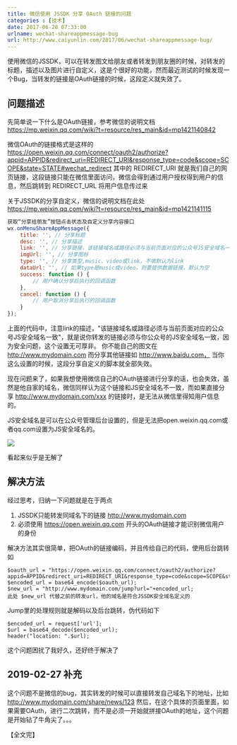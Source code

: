 ```yaml
---
title: 微信使用 JSSDK 分享 OAuth 链接的问题  
categories : [技术]  
date: 2017-06-28 07:33:00  
urlname: wechat-shareappmessage-bug  
url: http://www.caiyunlin.com/2017/06/wechat-shareappmessage-bug/
---
```


使用微信的JSSDK，可以在转发图文给朋友或者转发到朋友圈的时候，对转发的标题，描述以及图片进行自定义，这是个很好的功能，然而最近测试的时候发现一个Bug，当转发的链接是OAuth链接的时候，这段定义就失效了。

## 问题描述
先简单说一下什么是OAuth链接，参考微信的说明文档 https://mp.weixin.qq.com/wiki?t=resource/res_main&id=mp1421140842

微信OAuth的链接格式是这样的 https://open.weixin.qq.com/connect/oauth2/authorize?appid=APPID&redirect_uri=REDIRECT_URI&response_type=code&scope=SCOPE&state=STATE#wechat_redirect 其中的 REDIRECT_URI 就是我们自己的网页链接，这段链接只能在微信里面访问，微信会得到通过用户授权得到用户的信息，然后跳转到 REDIRECT_URL 将用户信息传过来


关于JSSDK的分享自定义，微信的说明文档在此处 https://mp.weixin.qq.com/wiki?t=resource/res_main&id=mp1421141115

``` javascript
获取“分享给朋友”按钮点击状态及自定义分享内容接口
wx.onMenuShareAppMessage({
    title: '', // 分享标题
    desc: '', // 分享描述
    link: '', // 分享链接，该链接域名或路径必须与当前页面对应的公众号JS安全域名一致
    imgUrl: '', // 分享图标
    type: '', // 分享类型,music、video或link，不填默认为link
    dataUrl: '', // 如果type是music或video，则要提供数据链接，默认为空
    success: function () { 
        // 用户确认分享后执行的回调函数
    },
    cancel: function () { 
        // 用户取消分享后执行的回调函数
    }
});
```

上面的代码中，注意link的描述，"该链接域名或路径必须与当前页面对应的公众号JS安全域名一致"，就是说你转发的链接必须与你公众号的JS安全域名一致，因为安全问题，这个设置无可厚非。 你不能自己的图文在 http://www.mydomain.com 而分享其他链接如 http://www.baidu.com， 当你这么设置的时候，这段分享自定义的脚本就全部失效。

现在问题来了，如果我想使用微信自己的OAuth链接进行分享的话，也会失效，虽然是他自家的域名，微信同样认为这个链接和JS安全域名不一致，而如果直接分享 http://www.mydomain.com/xxx 的链接时，是无法从微信里得知用户信息的。

JS安全域名是可以在公众号管理后台设置的，但是无法把open.weixin.qq.com或者qq.com设置为JS安全域名的。

<img src="http://www.caiyunlin.com/img/wechat-js-domain.png" />

看起来似乎是无解了

## 解决方法

经过思考，归纳一下问题就是在于两点
1. JSSDK只能转发同域名下的链接 http://www.mydomain.com
2. 必须使用 https://open.weixin.qq.com 开头的OAuth链接才能识别微信用户的身份

解决方法其实很简单，把OAuth的链接编码，并且传给自己的代码，使用后台跳转如
```
$oauth_url = "https://open.weixin.qq.com/connect/oauth2/authorize?appid=APPID&redirect_uri=REDIRECT_URI&response_type=code&scope=SCOPE&state=STATE#wechat_redirect";
$encoded_url = base64_encode($oauth_url);
$new_url = "http://www.mydomain.com/jump?url="+encoded_url;
此处 $new_url 代替之前的转发url，他的域名是符合JSSDK安全域名定义的
```
Jump里的处理规则就是解码以及后台跳转，伪代码如下
```
$encoded_url = request['url'];
$url = base64_decode($encoded_url);
header("location: ".$url);
```

这个问题困扰了我好久，还好终于解决了

## 2019-02-27 补充

这个问题不是微信的bug，其实转发的时候可以直接转发自己域名下的地址，比如 http://www.mydomain.com/share/news/123 然后，在这个具体的页面里面，如果需要OAuth，进行二次跳转，而不是必须一开始就拼接OAuth的地址，这个问题是开始钻了牛角尖了。。。

【全文完】
